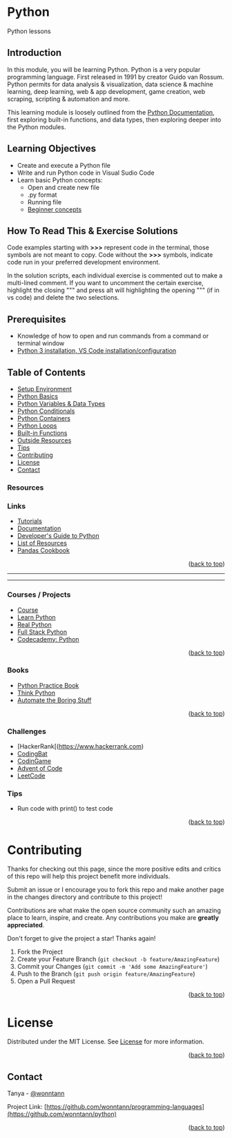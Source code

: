 # Python
Python lessons

## Introduction
In this module, you will be learning Python. Python is a very popular programming language. First released in 1991 by creator Guido van Rossum. Python permits for data analysis & visualization, data science & machine learning, deep learning, web & app development, game creation, web scraping, scripting & automation and more.

This learning module is loosely outlined from the [Python Documentation](https://docs.python.org/3/library/intro.html), first exploring built-in functions, and data types, then exploring deeper into the Python modules.


## Learning Objectives
* Create and execute a Python file
* Write and run Python code in Visual Sudio Code
* Learn basic Python concepts:
  * Open and create new file
  * .py format
  * Running file
  * [Beginner concepts](https://docs.python.org/3/tutorial/index.html)


## How To Read This & Exercise Solutions
Code examples starting with **>>>** represent code in the terminal, those symbols are not meant to copy. Code without the **>>>** symbols, indicate code run in your preferred development environment.

In the solution scripts, each individual exercise is commented out to make a multi-lined comment. If you want to uncomment the certain exercise, highlight the closing """ and press alt will highlighting the opening """ (if in vs code) and delete the two selections.


## Prerequisites
* Knowledge of how to open and run commands from a command or terminal window
* [Python 3 installation, VS Code installation/configuration](https://www.youtube.com/watch?v=3RUihvZdwqQ)


<div id="top"></div>

## Table of Contents
- [Setup Environment](/Setup-Environment/README.md)
- [Python Basics](/Basics/README.md)
- [Python Variables & Data Types](/Variables-&-Data-Types/README.md)
- [Python Conditionals](/Conditionals/README.md)
- [Python Containers](/Containers/README.md)
- [Python Loops](/Loops/README.md)
- [Built-in Functions](/Built-in-Functions/README.md)
- [Outside Resources](#resources)
- [Tips](#tips)
- [Contributing](#contributing)
- [License](#license)
- [Contact](#contact)


### Resources
### Links
* [Tutorials](https://www.w3schools.com/python/default.asp)  
* [Documentation](https://docs.python.org/3/)
* [Developer's Guide to Python](https://devguide.python.org/)
* [List of Resources](https://github.com/vinta/awesome-python)
* [Pandas Cookbook](https://tutswiki.com/pandas-cookbook/)
<p align="right">(<a href="#top">back to top</a>)</p>



**********************
**********************
### Courses / Projects
* [Course](https://dabeaz.com/courses.html)
* [Learn Python](https://www.youtube.com/playlist?list=PLlgoYPTU6ljCEggReCMF0m0760QTot9Qz)
* [Real Python](https://realpython.com/?utm_source=fsp&utm_medium=promo&utm_campaign=bestresources)
* [Full Stack Python](https://www.fullstackpython.com/)
* [Codecademy: Python](https://www.codecademy.com/learn/learn-python-3)
<p align="right">(<a href="#top">back to top</a>)</p>



### Books
* [Python Practice Book](http://anandology.com/python-practice-book/index.html)
* [Think Python](http://greenteapress.com/thinkpython/html/index.html)
* [Automate the Boring Stuff](https://automatetheboringstuff.com/)

<p align="right">(<a href="#top">back to top</a>)</p>

### Challenges
- [HackerRank[(https://www.hackerrank.com)
- [CodingBat](https://codingbat.com/java)
- [CodinGame](https://www.codingame.com/start)
- [Advent of Code](https://adventofcode.com/)
- [LeetCode](https://leetcode.com/)


### Tips
* Run code with print() to test code
<p align="right">(<a href="#top">back to top</a>)</p>


# Contributing
Thanks for checking out this page, since the more positive edits and critics of this repo will help this project benefit more individuals.

Submit an issue or I encourage you to fork this repo and make another page in the changes directory and contribute to this project!

Contributions are what make the open source community such an amazing place to learn, inspire, and create. Any contributions you make are **greatly appreciated**.

Don't forget to give the project a star! Thanks again!

1. Fork the Project
2. Create your Feature Branch (`git checkout -b feature/AmazingFeature`)
3. Commit your Changes (`git commit -m 'Add some AmazingFeature'`)
4. Push to the Branch (`git push origin feature/AmazingFeature`)
5. Open a Pull Request


<p align="right">(<a href="#top">back to top</a>)</p>


# License

Distributed under the MIT License. See [License](https://github.com/wonntann/python/blob/main/LICENSE) for more information.
<p align="right">(<a href="#top">back to top</a>)</p>


## Contact
Tanya - [@wonntann](https://twitter.com/wonntann)

Project Link: [https://github.com/wonntann/programming-languages](https://github.com/wonntann/python)

<p align="right">(<a href="#top">back to top</a>)</p>
